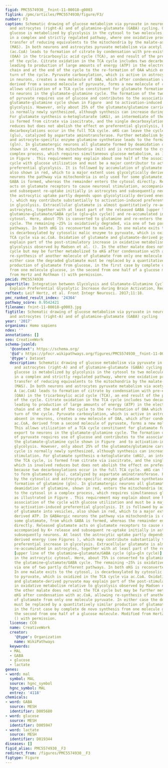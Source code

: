 ```yaml
---
figid: PMC5574930__fnint-11-00018-g0003
figlink: /pmc/articles/PMC5574930/figure/F3/
number: F3
caption: Schematic drawing of glucose metabolism via pyruvate in neurons (left-N)
  and astrocytes (right-A) and of glutamine-glutamate (GABA) cycling. One molecule
  glucose is metabolized by glycolysis in the cytosol to two molecules of pyruvate
  in a complex and strictly regulated pathway, where one oxidative process requires
  transfer of reducing equivalents to the mitochondria by the malate-aspartate shuttle
  (MAS). In both neurons and astrocytes pyruvate metabolism via acetyl Coenzyme A
  (ac.CoA) leads to formation of citrate by condensation with pre-existing oxaloacetate
  (OAA) in the tricarboxylic acid cycle (TCA), an end result of the previous turn
  of the cycle. Citrate oxidation in the TCA cycle includes two decarboxylations,
  leading to production of large amounts of energy (ATP) in the electron transport
  chain and at the end of the cycle to the re-formation of OAA which enables another
  turn of the cycle. Pyruvate carboxylation, which is active in astrocytes, but absent
  in neurons, creates a new molecule of OAA, which after condensation with ac.CoA,
  derived from a second molecule of pyruvate, forms a new molecule of citrate. This
  allows utilization of a TCA cycle constituent for glutamate formation and export
  to neurons in the glutamate-glutamine cycle. The formation of the two molecules
  of pyruvate requires use of glucose and contributes to the association between the
  glutamate-glutamine cycle shown in Figure  and to activation-induced preferential
  glycolysis. However, only about 25% of the glutamate/glutamine carried in the cycle
  is normally newly synthesized, although synthesis can increase during intense stimulation.
  For glutamate synthesis α-ketoglutarate (αKG), an intermediate of the TCA cycle,
  is formed from citrate via isocitrate, and the single decarboxylation which is involved
  reduces but does not abolish the effect on preferential glycolysis, because two
  decarboxylations occur in the full TCA cycle. αKG can leave the cycle to form glutamate
  (glu), catalyzed by aspartate aminotransferase. Further metabolism by the cytosolic
  and astrocyte-specific enzyme glutamine synthetase leads to the formation of glutamine
  (gln). In glutamatergic neurons all glutamate formed by deamidation of glutamine,
  shown in red, enters the mitochondria (mit) and is returned to the cytosol in a
  complex process, which requires simultaneous glucose metabolism, as illustrated
  in Figure . This requirement may explain about one half of the association of the
  cycle with glucose utilization and must be a major contributor to activation-induced
  preferential glycolysis. It is followed by accumulation of glutamate into vesicles,
  also shown in red, which to a major extent uses glycolytically derived ATP. In GABAergic
  neurons the pathway via mitochondria is only used for some glutamate, from which
  GABA is formed, whereas the remainder enters the cytosol directly. Released glutamate
  acts on glutamate receptors to cause neuronal stimulation, accompanied by K+ release
  and subsequent re-uptake initially in astrocytes and subsequently neurons. At least
  the astrocytic uptake partly depends upon glycolytically derived energy (see Figures
  ), which may contribute substantially to activation-induced preferential increase
  in glycolysis. Extracellular glutamate is almost quantitatively re-accumulated in
  astrocytes, together with at least part of the released GABA [upper line of the
  glutamine–glutamate/GABA cycle (glu–gln cycle)] and re-accumulated in the astrocytic
  cytosol. Here, about 75% is converted to glutamine and re-enters the glutamine–glutamate/GABA
  cycle. The remaining ~25% is oxidatively degraded, via one of two partly different
  pathways. In both αKG is reconverted to malate. In one malate exits to the cytosol,
  is decarboxylated by cytosolic malic enzyme to pyruvate, which is oxidized in the
  TCA cycle via ac.CoA. Oxidation of glutamate and glutamate-derived pyruvate may
  explain part of the post-stimulatory increase in oxidative metabolism relative to
  glycolysis observed by Madsen et al. (). In the other malate does not exit the TCA
  cycle but may be further metabolized to αKG after condensation with ac.CoA, allowing
  re-synthesis of another molecule of glutamate from only one molecule pyruvate. In
  either case the degraded glutamate must be replaced by a quantitatively similar
  production of glutamate from glucose, in the first case by complete de novo synthesis
  from one molecule glucose, in the second from one half of a glucose molecule. Modified
  from Hertz and Rothman () with permission.
pmcid: PMC5574930
papertitle: Integration between Glycolysis and Glutamate-Glutamine Cycle Flux May
  Explain Preferential Glycolytic Increase during Brain Activation, Requiring Glutamate.
reftext: Leif Hertz, et al. Front Integr Neurosci. 2017;11:18.
pmc_ranked_result_index: '24364'
pathway_score: 0.9542421
filename: fnint-11-00018-g0003.jpg
figtitle: Schematic drawing of glucose metabolism via pyruvate in neurons (left-N)
  and astrocytes (right-A) and of glutamine-glutamate (GABA) cycling
year: '2017'
organisms: Homo sapiens
ndex: ''
annotations: []
seo: CreativeWork
schema-jsonld:
  '@context': https://schema.org/
  '@id': https://pfocr.wikipathways.org/figures/PMC5574930__fnint-11-00018-g0003.html
  '@type': Dataset
  description: Schematic drawing of glucose metabolism via pyruvate in neurons (left-N)
    and astrocytes (right-A) and of glutamine-glutamate (GABA) cycling. One molecule
    glucose is metabolized by glycolysis in the cytosol to two molecules of pyruvate
    in a complex and strictly regulated pathway, where one oxidative process requires
    transfer of reducing equivalents to the mitochondria by the malate-aspartate shuttle
    (MAS). In both neurons and astrocytes pyruvate metabolism via acetyl Coenzyme
    A (ac.CoA) leads to formation of citrate by condensation with pre-existing oxaloacetate
    (OAA) in the tricarboxylic acid cycle (TCA), an end result of the previous turn
    of the cycle. Citrate oxidation in the TCA cycle includes two decarboxylations,
    leading to production of large amounts of energy (ATP) in the electron transport
    chain and at the end of the cycle to the re-formation of OAA which enables another
    turn of the cycle. Pyruvate carboxylation, which is active in astrocytes, but
    absent in neurons, creates a new molecule of OAA, which after condensation with
    ac.CoA, derived from a second molecule of pyruvate, forms a new molecule of citrate.
    This allows utilization of a TCA cycle constituent for glutamate formation and
    export to neurons in the glutamate-glutamine cycle. The formation of the two molecules
    of pyruvate requires use of glucose and contributes to the association between
    the glutamate-glutamine cycle shown in Figure  and to activation-induced preferential
    glycolysis. However, only about 25% of the glutamate/glutamine carried in the
    cycle is normally newly synthesized, although synthesis can increase during intense
    stimulation. For glutamate synthesis α-ketoglutarate (αKG), an intermediate of
    the TCA cycle, is formed from citrate via isocitrate, and the single decarboxylation
    which is involved reduces but does not abolish the effect on preferential glycolysis,
    because two decarboxylations occur in the full TCA cycle. αKG can leave the cycle
    to form glutamate (glu), catalyzed by aspartate aminotransferase. Further metabolism
    by the cytosolic and astrocyte-specific enzyme glutamine synthetase leads to the
    formation of glutamine (gln). In glutamatergic neurons all glutamate formed by
    deamidation of glutamine, shown in red, enters the mitochondria (mit) and is returned
    to the cytosol in a complex process, which requires simultaneous glucose metabolism,
    as illustrated in Figure . This requirement may explain about one half of the
    association of the cycle with glucose utilization and must be a major contributor
    to activation-induced preferential glycolysis. It is followed by accumulation
    of glutamate into vesicles, also shown in red, which to a major extent uses glycolytically
    derived ATP. In GABAergic neurons the pathway via mitochondria is only used for
    some glutamate, from which GABA is formed, whereas the remainder enters the cytosol
    directly. Released glutamate acts on glutamate receptors to cause neuronal stimulation,
    accompanied by K+ release and subsequent re-uptake initially in astrocytes and
    subsequently neurons. At least the astrocytic uptake partly depends upon glycolytically
    derived energy (see Figures ), which may contribute substantially to activation-induced
    preferential increase in glycolysis. Extracellular glutamate is almost quantitatively
    re-accumulated in astrocytes, together with at least part of the released GABA
    [upper line of the glutamine–glutamate/GABA cycle (glu–gln cycle)] and re-accumulated
    in the astrocytic cytosol. Here, about 75% is converted to glutamine and re-enters
    the glutamine–glutamate/GABA cycle. The remaining ~25% is oxidatively degraded,
    via one of two partly different pathways. In both αKG is reconverted to malate.
    In one malate exits to the cytosol, is decarboxylated by cytosolic malic enzyme
    to pyruvate, which is oxidized in the TCA cycle via ac.CoA. Oxidation of glutamate
    and glutamate-derived pyruvate may explain part of the post-stimulatory increase
    in oxidative metabolism relative to glycolysis observed by Madsen et al. (). In
    the other malate does not exit the TCA cycle but may be further metabolized to
    αKG after condensation with ac.CoA, allowing re-synthesis of another molecule
    of glutamate from only one molecule pyruvate. In either case the degraded glutamate
    must be replaced by a quantitatively similar production of glutamate from glucose,
    in the first case by complete de novo synthesis from one molecule glucose, in
    the second from one half of a glucose molecule. Modified from Hertz and Rothman
    () with permission.
  license: CC0
  name: CreativeWork
  creator:
    '@type': Organization
    name: WikiPathways
  keywords:
  - MAL
  - GABA
  - glucose
  - lactate
genes:
- word: mal
  symbol: MAL
  source: hgnc_symbol
  hgnc_symbol: MAL
  entrez: '4118'
chemicals:
- word: GABA
  source: MESH
  identifier: D005680
- word: glucose
  source: MESH
  identifier: D005947
- word: lactate
  source: MESH
  identifier: D019344
diseases: []
figid_alias: PMC5574930__F3
redirect_from: /figures/PMC5574930__F3
figtype: Figure
---
```

